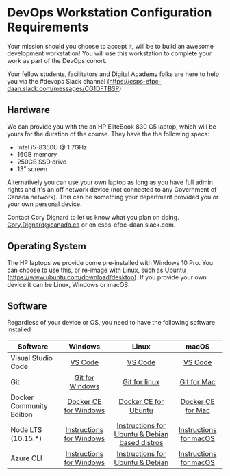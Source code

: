 # DevOps Workstation Configuration Requirements

Your mission should you choose to accept it, will be to build an awesome development workstation! You will use this workstation to complete your work as part of the DevOps cohort.

Your fellow students, facilitators and Digital Academy folks are here to help you via the #devops Slack channel (https://csps-efpc-daan.slack.com/messages/CG1DFTBSP)

## Hardware
We can provide you with the an HP EliteBook 830 G5 laptop, which will be yours for the duration of the course. They have the  the following specs:
- Intel i5-8350U @ 1.7GHz
- 16GB memory
- 250GB SSD drive
- 13" screen

Alternatively you can use your own laptop as long as you have full admin rights and it's an off network device (not connected to any Government of Canada network). This can be something your department provided you or your own personal device.

Contact Cory Dignard to let us know what you plan on doing. Cory.Dignard@canada.ca or on csps-efpc-daan.slack.com.

## Operating System
The HP laptops we provide come pre-installed with Windows 10 Pro. You can choose to use this, or re-image with Linux, such as Ubuntu (https://www.ubuntu.com/download/desktop). If you provide your own device it can be Linux, Windows or macOS.

## Software
Regardless of your device or OS, you need to have the following software installed

| Software | Windows | Linux | macOS |
| ------ | :------: | :------: | :------: |
| Visual Studio Code | [VS Code](https://code.visualstudio.com/) | [VS Code](https://code.visualstudio.com/) | [VS Code](https://code.visualstudio.com/)|
| Git | [Git for Windows](https://git-scm.com/download/win) | [Git for linux](https://git-scm.com/download/linux) | [Git for Mac](https://git-scm.com/download/mac) |
| Docker Community Edition| [Docker CE for Windows](https://docs.docker.com/docker-for-windows/install/) | [Docker CE for Ubuntu](https://docs.docker.com/install/linux/docker-ce/debian/) | [Docker CE for Mac](https://docs.docker.com/docker-for-mac/install/) |
| Node LTS (10.15.*)| [Instructions for Windows](https://nodejs.org/en/download/package-manager/#windows) | [Instructions for Ubuntu & Debian based distros](https://github.com/nodesource/distributions/blob/master/README.md#debinstall) | [Instructions for macOS](https://nodejs.org/en/download/package-manager/#macos) |
| Azure CLI | [Instructions for Windows](https://docs.microsoft.com/en-us/cli/azure/install-azure-cli-windows?view=azure-cli-latest) | [Instructions for Ubuntu & Debian](https://docs.microsoft.com/en-us/cli/azure/install-azure-cli-apt?view=azure-cli-latest) | [Instructions for macOS](https://docs.microsoft.com/en-us/cli/azure/install-azure-cli-macos?view=azure-cli-latest) |
